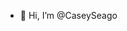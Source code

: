 - 👋 Hi, I’m @CaseySeago

<!---
CaseySeago/CaseySeago is a ✨ special ✨ repository because its `README.md` (this file) appears on your GitHub profile.
You can click the Preview link to take a look at your changes.
--->
